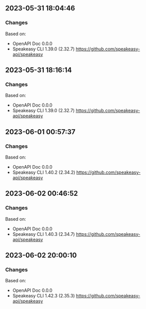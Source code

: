 

## 2023-05-31 18:04:46
### Changes
Based on:
- OpenAPI Doc 0.0.0 
- Speakeasy CLI 1.39.0 (2.32.7) https://github.com/speakeasy-api/speakeasy

## 2023-05-31 18:16:14
### Changes
Based on:
- OpenAPI Doc 0.0.0 
- Speakeasy CLI 1.39.0 (2.32.7) https://github.com/speakeasy-api/speakeasy

## 2023-06-01 00:57:37
### Changes
Based on:
- OpenAPI Doc 0.0.0 
- Speakeasy CLI 1.40.2 (2.34.2) https://github.com/speakeasy-api/speakeasy

## 2023-06-02 00:46:52
### Changes
Based on:
- OpenAPI Doc 0.0.0 
- Speakeasy CLI 1.40.3 (2.34.7) https://github.com/speakeasy-api/speakeasy

## 2023-06-02 20:00:10
### Changes
Based on:
- OpenAPI Doc 0.0.0 
- Speakeasy CLI 1.42.3 (2.35.3) https://github.com/speakeasy-api/speakeasy